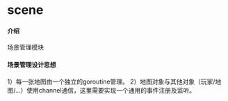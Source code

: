 # scene

#### 介绍
场景管理模块

#### 场景管理设计思想
1）每一张地图由一个独立的goroutine管理。
2）地图对象与其他对象（玩家/地图/...）使用channel通信，这里需要实现一个通用的事件注册及监听。
